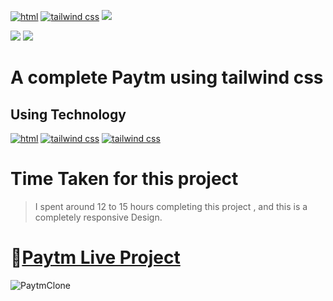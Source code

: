 [![html](https://img.shields.io/badge/html-red?style=for-the-badge&logo=HTML5&logoColor=white)]()
[![tailwind css](https://img.shields.io/badge/tailwind%20css-blue?style=for-the-badge&logo=tailwind%20css&logoColor=white)]()
[![](https://img.shields.io/badge/HITESH-CHOUDHARY-ADD8E6?style=for-the-badge)]()




[![](https://img.shields.io/badge/linkedin-blue?style=for-the-badge&logo=linkedin&logoColor=white)](https://www.linkedin.com/in/ankush-kumar-275129176/)
[![](https://img.shields.io/badge/MY%20PORTFOLIO-0B94DE?style=for-the-badge)](https://developerankush.tk/ 'Link')


<!-- [![]()]() -->
# A complete Paytm using tailwind css

## **Using Technology**
[![html](https://img.shields.io/badge/html-red?style=for-the-badge&logo=HTML5&logoColor=white)]()
[![tailwind css](https://img.shields.io/badge/tailwind%20css-blue?style=for-the-badge&logo=tailwind%20css&logoColor=white)]()
[![tailwind css](https://img.shields.io/badge/javascript-black?style=for-the-badge&logo=javascript&logoColor=yellow)]()


# **Time Taken for this project**
> I spent  around 12 to 15 hours completing this project , and this is a completely responsive Design. 


# 🚀[Paytm Live Project](https://exquisite-mermaid-d537e6.netlify.app)
![PaytmClone](/PaytmClone.png)

